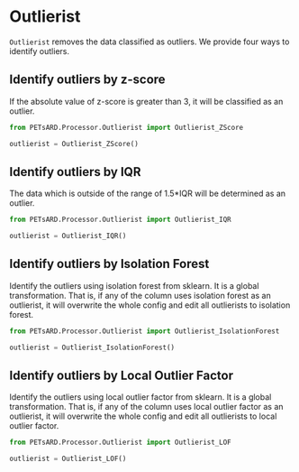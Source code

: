 # Outlierist

`Outlierist` removes the data classified as outliers. We provide four ways to identify outliers.

## Identify outliers by z-score

If the absolute value of z-score is greater than 3, it will be classified as an outlier.

```python
from PETsARD.Processor.Outlierist import Outlierist_ZScore

outlierist = Outlierist_ZScore()
```

## Identify outliers by IQR

The data which is outside of the range of 1.5*IQR will be determined as an outlier.

```python
from PETsARD.Processor.Outlierist import Outlierist_IQR

outlierist = Outlierist_IQR()
```

## Identify outliers by Isolation Forest

Identify the outliers using isolation forest from sklearn. It is a global transformation. That is, if any of the column uses isolation forest as an outlierist, it will overwrite the whole config and edit all outlierists to isolation forest.

```python
from PETsARD.Processor.Outlierist import Outlierist_IsolationForest

outlierist = Outlierist_IsolationForest()
```

## Identify outliers by Local Outlier Factor

Identify the outliers using local outlier factor from sklearn. It is a global transformation. That is, if any of the column uses local outlier factor as an outlierist, it will overwrite the whole config and edit all outlierists to local outlier factor.

```python
from PETsARD.Processor.Outlierist import Outlierist_LOF

outlierist = Outlierist_LOF()
```